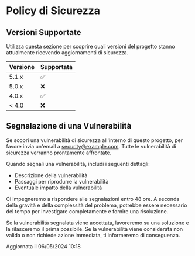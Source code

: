 # Policy di Sicurezza

## Versioni Supportate

Utilizza questa sezione per scoprire quali versioni del progetto stanno attualmente ricevendo aggiornamenti di sicurezza.

| Versione | Supportata          |
| ------- | ------------------ |
| 5.1.x   | :white_check_mark: |
| 5.0.x   | :x:                |
| 4.0.x   | :white_check_mark: |
| < 4.0   | :x:                |

## Segnalazione di una Vulnerabilità

Se scopri una vulnerabilità di sicurezza all'interno di questo progetto, per favore invia un'email a [security@example.com](mailto:security@example.com). Tutte le vulnerabilità di sicurezza verranno prontamente affrontate.

Quando segnali una vulnerabilità, includi i seguenti dettagli:
- Descrizione della vulnerabilità
- Passaggi per riprodurre la vulnerabilità
- Eventuale impatto della vulnerabilità

Ci impegneremo a rispondere alle segnalazioni entro 48 ore. A seconda della gravità e della complessità del problema, potrebbe essere necessario del tempo per investigare completamente e fornire una risoluzione.

Se la vulnerabilità segnalata viene accettata, lavoreremo su una soluzione e la rilasceremo il prima possibile. Se la vulnerabilità viene considerata non valida o non richiede azione immediata, ti informeremo di conseguenza.

Aggiornata il 06/05/2024 10:18
